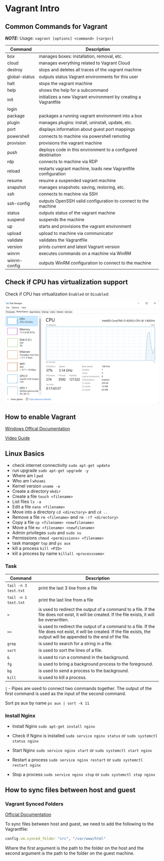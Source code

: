 # Vagrant Intro

## Common Commands for Vagrant

**_NOTE:_** Usage: `vagrant [options] <command> [<args>]`

| Command | Description |
|---------|-------------|
|box|manages boxes: installation, removal, etc.|
|cloud|manages everything related to Vagrant Cloud|
|destroy|stops and deletes all traces of the vagrant machine|
|global-status|outputs status Vagrant environments for this user|
|halt|stops the vagrant machine|
|help|shows the help for a subcommand|
|init|initializes a new Vagrant environment by creating a Vagrantfile|
|login||
|package|packages a running vagrant environment into a box|
|plugin|manages plugins: install, uninstall, update, etc.|
|port|displays information about guest port mappings|
|powershell|connects to machine via powershell remoting|
|provision|provisions the vagrant machine|
|push|deploys code in this environment to a configured destination|
|rdp|connects to machine via RDP|
|reload|restarts vagrant machine, loads new Vagrantfile configuration|
|resume|resume a suspended vagrant machine|
|snapshot|manages snapshots: saving, restoring, etc.|
|ssh|connects to machine via SSH|
|ssh-config|outputs OpenSSH valid configuration to connect to the machine|
|status|outputs status of the vagrant machine|
|suspend|suspends the machine|
|up|starts and provisions the vagrant environment|
|upload|upload to machine via communicator|
|validate|validates the Vagrantfile|
|version|prints current and latest Vagrant version|
|winrm|executes commands on a machine via WinRM|
|winrm-config|outputs WinRM configuration to connect to the machine|

## Check if CPU has virtualization support

Check if CPU has virtualization `Enabled` or `Disabled`:

![CPU](images/CPU_Check.png)

## How to enable Vagrant

[Windows Offical Documentation](https://learn.microsoft.com/en-us/virtualization/hyper-v-on-windows/quick-start/enable-hyper-v)

[Video Guide](https://www.youtube.com/watch?v=gmN6B_H9xj4)

## Linux Basics

- check internet connectivity `sudo apt-get update`
- run upgrade `sudo apt-get upgrade -y`
- Where am I `pwd`
- Who am I `whoami`
- Kernel version `uname -a`
- Create a directory `mkdir`
- Create a file `touch <filename>`
- List files `ls -a`
- Edit a file `nano <filename>`
- Move into a directory `cd <directory>` and `cd ..`
- Remove a file `rm <filename>` and `rm -rf <directory>`
- Copy a file `cp <filename> <newfilename>`
- Move a file `mv <filename> <newfilename>`
- Admin privileges `sudo` and `sudo su`
- Permissions `chmod <permissions> <filename>`
- task manager `top` and `ps aux`
- kill a process `kill <PID>`
- kill a process by name `killall <processname>`

### Task

| Command | Description |
|---------|-------------|
|`tail -n 3 test.txt`|print the last 3 line from a file|
|`tail -n 1 test.txt`|print the last line from a file|
|`>`|is used to redirect the output of a command to a file. If the file does not exist, it will be created. If the file exists, it will be overwritten.|
|`>>`|is used to redirect the output of a command to a file. If the file does not exist, it will be created. If the file exists, the output will be appended to the end of the file.|
|`grep`|is used to search for a string in a file.|
|`sort`|is used to sort the lines of a file.|
|`&`|is used to run a command in the background.|
|`fg`|is used to bring a background process to the foreground.|
|`bg`|is used to send a process to the background.|
|`kill`|is used to kill a process.|

`|` - Pipes are used to connect two commands together. The output of the first command is used as the input of the second command.

Sort ps aux by name `ps aux | sort -k 11`

### Install Nginx

- Install Nginx `sudo apt-get install nginx`

- Check if Nginx is installed `sudo service nginx status` or `sudo systemctl status nginx`
- Start Nginx `sudo service nginx start` or `sudo systemctl start nginx`
- Restart a process `sudo service nginx restart` or `sudo systemctl restart nginx`
- Stop a process `sudo service nginx stop` or `sudo systemctl stop nginx`

## How to sync files between host and guest

### Vagrant Synced Folders

[Official Documentation](https://www.vagrantup.com/docs/synced-folders/basic_usage)

To sync files between host and guest, we need to add the following to the Vagrantfile:

```ruby
config.vm.synced_folder "src", "/var/www/html"
```

Where the first argument is the path to the folder on the host and the second argument is the path to the folder on the guest machine.
